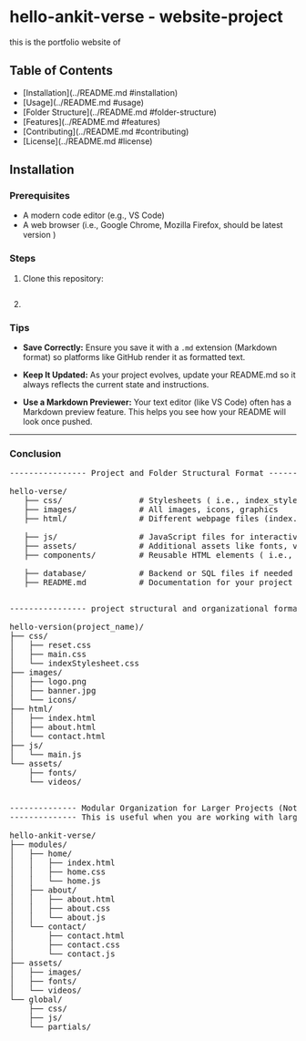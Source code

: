 # hello-ankit-verse - website-project
this is the portfolio website of 

## Table of Contents
- [Installation](../README.md #installation)
- [Usage](../README.md #usage)
- [Folder Structure](../README.md #folder-structure)
- [Features](../README.md #features)
- [Contributing](../README.md #contributing)
- [License](../README.md #license)

## Installation
### Prerequisites
- A modern code editor (e.g., VS Code)
- A web browser (i.e., Google Chrome, Mozilla Firefox, should be latest version )

### Steps
1. Clone this repository:
   ```bash git clone https://github.com/yourusername/hello-ankit-verse.git
2. 

### **Tips**

- **Save Correctly:** 
Ensure you save it with a `.md` extension (Markdown format) so platforms like GitHub render it as formatted text.

- **Keep It Updated:**
As your project evolves, update your README.md so it always reflects the current state and instructions.

- **Use a Markdown Previewer:** 
Your text editor (like VS Code) often has a Markdown preview feature. This helps you see how your README will look once pushed.

---

### **Conclusion**





<pre>
---------------- Project and Folder Structural Format ----------------------------.

hello-verse/
   ├── css/                # Stylesheets ( i.e., index_stylesheet.css, theme.css)
   ├── images/             # All images, icons, graphics
   ├── html/               # Different webpage files (index.html, contact.html, about.html)

   ├── js/                 # JavaScript files for interactivity
   ├── assets/             # Additional assets like fonts, videos, etc.
   ├── components/         # Reusable HTML elements ( i.e., header.html, footer.html)

   ├── database/           # Backend or SQL files if needed
   ├── README.md           # Documentation for your project

</pre>

<pre>
---------------- project structural and organizational format --------------------.

hello-version(project_name)/
├── css/
│   ├── reset.css
│   ├── main.css
│   └── indexStylesheet.css
├── images/
│   ├── logo.png
│   ├── banner.jpg
│   └── icons/
├── html/
│   ├── index.html
│   ├── about.html
│   └── contact.html
├── js/
│   └── main.js
└── assets/
    ├── fonts/
    └── videos/

</pre>

<pre>
-------------- Modular Organization for Larger Projects (Not this way files and folders are not organised).
-------------- This is useful when you are working with large project and working with multiple developers.

hello-ankit-verse/
├── modules/
│   ├── home/
│   │   ├── index.html
│   │   ├── home.css
│   │   └── home.js
│   ├── about/
│   │   ├── about.html
│   │   ├── about.css
│   │   └── about.js
│   └── contact/
│       ├── contact.html
│       ├── contact.css
│       └── contact.js
├── assets/
│   ├── images/
│   ├── fonts/
│   └── videos/
└── global/
    ├── css/
    ├── js/
    └── partials/
</pre>




